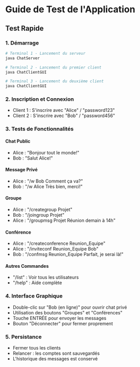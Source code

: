 # Guide de Test de l'Application

## Test Rapide

### 1. Démarrage

```bash
# Terminal 1 - Lancement du serveur
java ChatServer

# Terminal 2 - Lancement du premier client
java ChatClientGUI

# Terminal 3 - Lancement du deuxième client
java ChatClientGUI
```

### 2. Inscription et Connexion

- Client 1 : S'inscrire avec "Alice" / "password123"
- Client 2 : S'inscrire avec "Bob" / "password456"

### 3. Tests de Fonctionnalités

#### Chat Public

- Alice : "Bonjour tout le monde!"
- Bob : "Salut Alice!"

#### Message Privé

- Alice : "/w Bob Comment ça va?"
- Bob : "/w Alice Très bien, merci!"

#### Groupe

- Alice : "/creategroup Projet"
- Bob : "/joingroup Projet"
- Alice : "/groupmsg Projet Réunion demain à 14h"

#### Conférence

- Alice : "/createconference Reunion_Equipe"
- Alice : "/inviteconf Reunion_Equipe Bob"
- Bob : "/confmsg Reunion_Equipe Parfait, je serai là!"

#### Autres Commandes

- "/list" : Voir tous les utilisateurs
- "/help" : Aide complète

### 4. Interface Graphique

- Double-clic sur "Bob (en ligne)" pour ouvrir chat privé
- Utilisation des boutons "Groupes" et "Conférences"
- Touche ENTRÉE pour envoyer les messages
- Bouton "Déconnecter" pour fermer proprement

### 5. Persistance

- Fermer tous les clients
- Relancer : les comptes sont sauvegardés
- L'historique des messages est conservé
